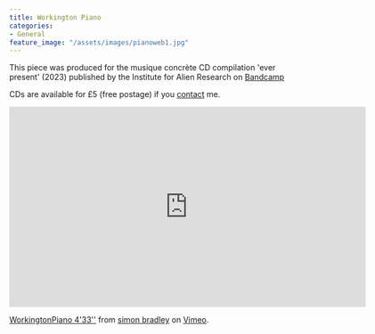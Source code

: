 ```yaml
---
title: Workington Piano
categories:
- General
feature_image: "/assets/images/pianoweb1.jpg"
---
```

This piece was produced for the musique concrète CD compilation 'ever present' (2023) published by the Institute for Alien Research on [Bandcamp](https://ifarmusiqueconcretecompilation.bandcamp.com/album/ever-present)

CDs are available for £5 (free postage) if you [contact](https://www.displacementactivities.org/about/) me.

<iframe src="https://player.vimeo.com/video/840240279?h=683b023f13" width="640" height="360" frameborder="0" allow="autoplay; fullscreen; picture-in-picture" allowfullscreen></iframe>
<p><a href="https://vimeo.com/840240279">WorkingtonPiano 4&#039;33&#039;&#039;</a> from <a href="https://vimeo.com/user6604380">simon bradley</a> on <a href="https://vimeo.com">Vimeo</a>.</p>
